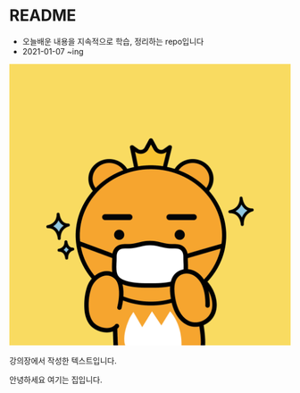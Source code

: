 # README

* 오늘배운 내용을 지속적으로 학습, 정리하는 repo입니다
* 2021-01-07 ~ing

![img](README.assets/img.jpg)



강의장에서 작성한 텍스트입니다.

안녕하세요 여기는 집입니다.